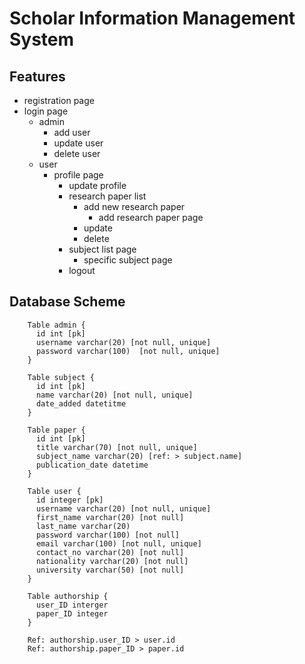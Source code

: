 # Scholar Information Management System

## Features
- registration page
- login page
    - admin
        - add user
        - update user
        - delete user
    - user
        - profile page
            - update profile
            - research paper list
                - add new research paper
                    - add research paper page
                - update
                - delete
            - subject list page
                - specific subject page
            - logout

## Database Scheme
```
    Table admin {
      id int [pk]
      username varchar(20) [not null, unique]
      password varchar(100)  [not null, unique]
    }

    Table subject {
      id int [pk]
      name varchar(20) [not null, unique]
      date_added datetitme
    }

    Table paper {
      id int [pk]
      title varchar(70) [not null, unique]
      subject_name varchar(20) [ref: > subject.name]
      publication_date datetime
    }

    Table user {
      id integer [pk]
      username varchar(20) [not null, unique]
      first_name varchar(20) [not null]
      last_name varchar(20)
      password varchar(100) [not null]
      email varchar(100) [not null, unique]
      contact_no varchar(20) [not null]
      nationality varchar(20) [not null]
      university varchar(50) [not null]
    }

    Table authorship {
      user_ID interger
      paper_ID integer
    }

    Ref: authorship.user_ID > user.id
    Ref: authorship.paper_ID > paper.id
```
